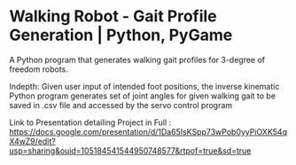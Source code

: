 # Walking Robot - Gait Profile Generation | Python, PyGame

A Python program that generates walking gait profiles for 3-degree of freedom robots. 

Indepth: 
Given user input of intended foot positions, the inverse kinematic Python program generates set of joint angles for given walking gait to be saved in .csv file and accessed by the servo control program

Link to Presentation detailing Project in Full : 
https://docs.google.com/presentation/d/1Da65IsKSpp73wPob0yyPiOXK54qX4wZ9/edit?usp=sharing&ouid=105184541544950748577&rtpof=true&sd=true



